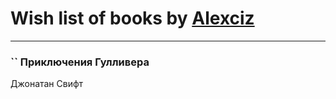 # Wish list of books by [Alexciz](https://plus.google.com/u/0/104402554069177138887/)
---

### `` Приключения Гулливера
Джонатан Свифт

